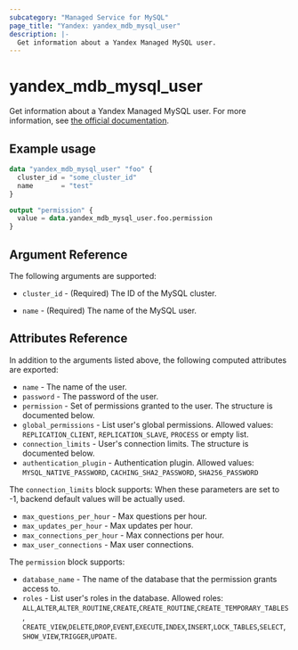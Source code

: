 ```yaml
---
subcategory: "Managed Service for MySQL"
page_title: "Yandex: yandex_mdb_mysql_user"
description: |-
  Get information about a Yandex Managed MySQL user.
---
```



# yandex_mdb_mysql_user




Get information about a Yandex Managed MySQL user. For more information, see [the official documentation](https://cloud.yandex.com/docs/managed-mysql/).

## Example usage

```terraform
data "yandex_mdb_mysql_user" "foo" {
  cluster_id = "some_cluster_id"
  name       = "test"
}

output "permission" {
  value = data.yandex_mdb_mysql_user.foo.permission
}
```

## Argument Reference

The following arguments are supported:

* `cluster_id` - (Required) The ID of the MySQL cluster.

* `name` - (Required) The name of the MySQL user.

## Attributes Reference

In addition to the arguments listed above, the following computed attributes are exported:

* `name` - The name of the user.
* `password` - The password of the user.
* `permission` - Set of permissions granted to the user. The structure is documented below.
* `global_permissions` - List user's global permissions. Allowed values: `REPLICATION_CLIENT`, `REPLICATION_SLAVE`, `PROCESS` or empty list.
* `connection_limits` - User's connection limits. The structure is documented below.
* `authentication_plugin` - Authentication plugin. Allowed values: `MYSQL_NATIVE_PASSWORD`, `CACHING_SHA2_PASSWORD`, `SHA256_PASSWORD`

The `connection_limits` block supports:
When these parameters are set to -1, backend default values will be actually used.

* `max_questions_per_hour` - Max questions per hour.
* `max_updates_per_hour` - Max updates per hour.
* `max_connections_per_hour` - Max connections per hour.
* `max_user_connections` - Max user connections.

The `permission` block supports:

* `database_name` - The name of the database that the permission grants access to.
* `roles` - List user's roles in the database. Allowed roles: `ALL`,`ALTER`,`ALTER_ROUTINE`,`CREATE`,`CREATE_ROUTINE`,`CREATE_TEMPORARY_TABLES`, `CREATE_VIEW`,`DELETE`,`DROP`,`EVENT`,`EXECUTE`,`INDEX`,`INSERT`,`LOCK_TABLES`,`SELECT`,`SHOW_VIEW`,`TRIGGER`,`UPDATE`.

